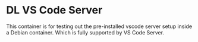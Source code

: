# DL VS Code Server

This container is for testing out the pre-installed vscode server setup inside
a Debian container. Which is fully supported by VS Code Server.

